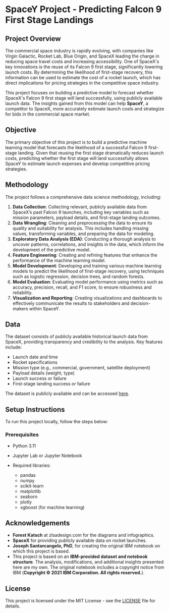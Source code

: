 # SpaceY Project - Predicting Falcon 9 First Stage Landings

## Project Overview

The commercial space industry is rapidly evolving, with companies like Virgin Galactic, Rocket Lab, Blue Origin, and SpaceX leading the charge in reducing space travel costs and increasing accessibility. One of SpaceX's key innovations is the reuse of its Falcon 9 first stage, significantly lowering launch costs. By determining the likelihood of first-stage recovery, this information can be used to estimate the cost of a rocket launch, which has direct implications for pricing strategies in the competitive space industry.

This project focuses on building a predictive model to forecast whether SpaceX's Falcon 9 first stage will land successfully, using publicly available launch data. The insights gained from this model can help **SpaceY**, a competitor to SpaceX, more accurately estimate launch costs and strategize for bids in the commercial space market.

## Objective

The primary objective of this project is to build a predictive machine learning model that forecasts the likelihood of a successful Falcon 9 first-stage landing. Given that reusing the first stage dramatically reduces launch costs, predicting whether the first stage will land successfully allows SpaceY to estimate launch expenses and develop competitive pricing strategies.

## Methodology

The project follows a comprehensive data science methodology, including:

1. **Data Collection**: Collecting relevant, publicly available data from SpaceX’s past Falcon 9 launches, including key variables such as mission parameters, payload details, and first-stage landing outcomes.
2. **Data Wrangling**: Cleaning and preprocessing the data to ensure its quality and suitability for analysis. This includes handling missing values, transforming variables, and preparing the data for modeling.
3. **Exploratory Data Analysis (EDA)**: Conducting a thorough analysis to uncover patterns, correlations, and insights in the data, which inform the development of the predictive model.
4. **Feature Engineering**: Creating and refining features that enhance the performance of the machine learning model.
5. **Model Development**: Developing and training various machine learning models to predict the likelihood of first-stage recovery, using techniques such as logistic regression, decision trees, and random forests.
6. **Model Evaluation**: Evaluating model performance using metrics such as accuracy, precision, recall, and F1 score, to ensure robustness and reliability.
7. **Visualization and Reporting**: Creating visualizations and dashboards to effectively communicate the results to stakeholders and decision-makers within SpaceY.

## Data

The dataset consists of publicly available historical launch data from SpaceX, providing transparency and credibility to the analysis. Key features include:

- Launch date and time
- Rocket specifications
- Mission type (e.g., commercial, government, satellite deployment)
- Payload details (weight, type)
- Launch success or failure
- First-stage landing success or failure

The dataset is publicly available and can be accessed [here](https://www.spacex.com/launches/).

## Setup Instructions

To run this project locally, follow the steps below:

### Prerequisites

- Python 3.11
- Jupyter Lab or Jupyter Notebook
- Required libraries:

  - pandas
  - numpy
  - scikit-learn
  - matplotlib
  - seaborn
  - plotly
  - xgboost (for machine learning)


## Acknowledgements  

- **Forest Katsch** at zlsadesign.com for the diagrams and infographics.  
- **SpaceX** for providing publicly available data on rocket launches.  
- **Joseph Santarcangelo, PhD**, for creating the original IBM notebook on which this project is based.  
- This project is based on an **IBM-provided dataset and notebook structure**. The analysis, modifications, and additional insights presented here are my own. The original notebook includes a copyright notice from IBM (**Copyright © 2021 IBM Corporation. All rights reserved.**).  


## License

This project is licensed under the MIT License - see the [LICENSE](LICENSE) file for details.

